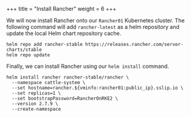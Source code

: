 +++
title = "Install Rancher"
weight = 6
+++

We will now install Rancher onto our `Rancher01` Kubernetes cluster. The following command will add `rancher-latest` as a helm repository and update the local Helm chart repository cache.

```ctr:Rancher01
helm repo add rancher-stable https://releases.rancher.com/server-charts/stable
helm repo update
```

Finally, we can install Rancher using our `helm install` command.

```ctr:Rancher01
helm install rancher rancher-stable/rancher \
  --namespace cattle-system \
  --set hostname=rancher.${vminfo:rancher01:public_ip}.sslip.io \
  --set replicas=1 \
  --set bootstrapPassword=RancherOnRKE2 \
  --version 2.7.9 \
  --create-namespace
```
